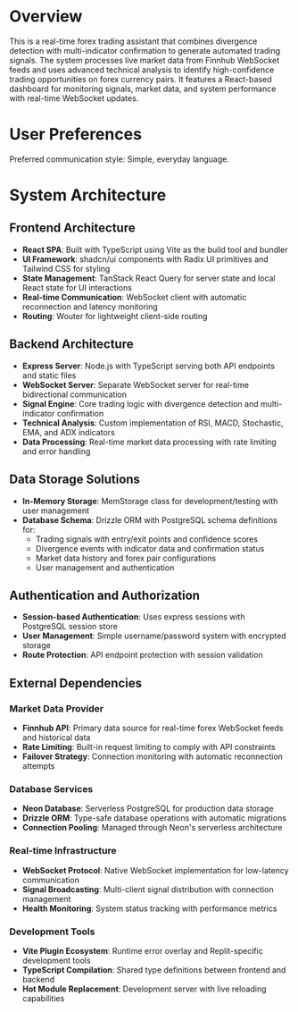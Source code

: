 # Overview

This is a real-time forex trading assistant that combines divergence detection with multi-indicator confirmation to generate automated trading signals. The system processes live market data from Finnhub WebSocket feeds and uses advanced technical analysis to identify high-confidence trading opportunities on forex currency pairs. It features a React-based dashboard for monitoring signals, market data, and system performance with real-time WebSocket updates.

# User Preferences

Preferred communication style: Simple, everyday language.

# System Architecture

## Frontend Architecture
- **React SPA**: Built with TypeScript using Vite as the build tool and bundler
- **UI Framework**: shadcn/ui components with Radix UI primitives and Tailwind CSS for styling
- **State Management**: TanStack React Query for server state and local React state for UI interactions
- **Real-time Communication**: WebSocket client with automatic reconnection and latency monitoring
- **Routing**: Wouter for lightweight client-side routing

## Backend Architecture
- **Express Server**: Node.js with TypeScript serving both API endpoints and static files
- **WebSocket Server**: Separate WebSocket server for real-time bidirectional communication
- **Signal Engine**: Core trading logic with divergence detection and multi-indicator confirmation
- **Technical Analysis**: Custom implementation of RSI, MACD, Stochastic, EMA, and ADX indicators
- **Data Processing**: Real-time market data processing with rate limiting and error handling

## Data Storage Solutions
- **In-Memory Storage**: MemStorage class for development/testing with user management
- **Database Schema**: Drizzle ORM with PostgreSQL schema definitions for:
  - Trading signals with entry/exit points and confidence scores
  - Divergence events with indicator data and confirmation status
  - Market data history and forex pair configurations
  - User management and authentication

## Authentication and Authorization
- **Session-based Authentication**: Uses express sessions with PostgreSQL session store
- **User Management**: Simple username/password system with encrypted storage
- **Route Protection**: API endpoint protection with session validation

## External Dependencies

### Market Data Provider
- **Finnhub API**: Primary data source for real-time forex WebSocket feeds and historical data
- **Rate Limiting**: Built-in request limiting to comply with API constraints
- **Failover Strategy**: Connection monitoring with automatic reconnection attempts

### Database Services
- **Neon Database**: Serverless PostgreSQL for production data storage
- **Drizzle ORM**: Type-safe database operations with automatic migrations
- **Connection Pooling**: Managed through Neon's serverless architecture

### Real-time Infrastructure
- **WebSocket Protocol**: Native WebSocket implementation for low-latency communication
- **Signal Broadcasting**: Multi-client signal distribution with connection management
- **Health Monitoring**: System status tracking with performance metrics

### Development Tools
- **Vite Plugin Ecosystem**: Runtime error overlay and Replit-specific development tools
- **TypeScript Compilation**: Shared type definitions between frontend and backend
- **Hot Module Replacement**: Development server with live reloading capabilities